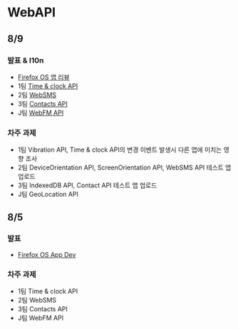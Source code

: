 WebAPI
======

8/9
---

### 발표 & l10n

* [Firefox OS 앱 리뷰](http://www.slideshare.net/Channy/firefox-os-app-review-25040103)
* 1팀 [Time & clock API](https://developer.mozilla.org/ko/docs/WebAPI/Time_and_Clock)
* 2팀 [WebSMS](https://developer.mozilla.org/ko/docs/WebAPI/WebSMS)
* 3팀 [Contacts API](https://developer.mozilla.org/ko/docs/WebAPI/Contacts)
* J팀 [WebFM API](https://developer.mozilla.org/ko/docs/WebAPI/WebFM_API)

### 차주 과제

* 1팀 Vibration API, Time & clock API의 변경 이벤트 발생시 다른 앱에 미치는 영향 조사
* 2팀 DeviceOrientation API, ScreenOrientation API, WebSMS API 테스트 앱 업로드
* 3팀 IndexedDB API, Contact API 테스트 앱 업로드
* J팀 GeoLocation API

8/5
---

### 발표

* [Firefox OS App Dev](http://www.slideshare.net/dynamis/firefox-os-app-dev)

### 차주 과제

* 1팀 Time & clock API
* 2팀 WebSMS
* 3팀 Contacts API
* J팀 WebFM API
